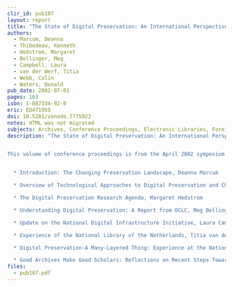 ```yaml
---
clir_id: pub107
layout: report
title: "The State of Digital Preservation: An International Perspective"
authors: 
  - Marcum, Deanna
  - Thibodeau, Kenneth 
  - Hedstrom, Margaret
  - Bellinger, Meg
  - Campbell, Laura
  - van der Werf, Titia 
  - Webb, Colin
  - Waters, Donald
pub_date: 2002-07-01
pages: 103
isbn: 1-887334-92-0
eric: ED471955
doi: 10.5281/zenodo.7775922
notes: HTML was not migrated
subjects: Archives, Conference Proceedings, Electronic Libraries, Foreign Countries, Library Development, Library Technical Processes, Preservation
description: "The State of Digital Preservation: An International Perspective” is the first in a series of international symposiums that are supported by a grant from Documentation Abstracts, Inc. (DAI). The institutes, presented by CLIR will address key issues in information science relating to digital libraries, economics of information, or resources for scholarship.


This volume of conference proceedings is from the April 2002 symposium. Included are the following essays:


  * Introduction: The Changing Preservation Landscape, Deanna Marcum

  * Overview of Technological Approaches to Digital Preservation and Challenges in Coming Years, Kenneth Thibodeau

  * The Digital Preservation Research Agenda, Margaret Hedstrom

  * Understanding Digital Preservation: A Report from OCLC, Meg Bellinger

  * Update on the National Digital Infrastructure Initiative, Laura Campbell

  * Experience of the National Library of the Netherlands, Titia van der Werf

  * Digital Preservation-A Many-Layered Thing: Experience at the National Library of Australia, Colin Webb

  * Good Archives Make Good Scholars: Reflections on Recent Steps Toward the Archiving of Digital Information, Donald Waters"
files:
  - pub107.pdf
---
```

